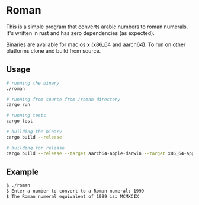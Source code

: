 # Roman

This is a simple program that converts arabic numbers to roman numerals. It's written in rust and has zero dependencies (as expected).

Binaries are available for mac os x (x86_64 and aarch64). To run on other platforms clone and build from source.

## Usage

```bash
# running the binary
./roman

# running from source from /roman directory
cargo run

# running tests
cargo test

# building the binary
cargo build --release

# building for release
cargo build --release --target aarch64-apple-darwin --target x86_64-apple-darwin

```

## Example

```bash
$ ./roman
$ Enter a number to convert to a Roman numeral: 1999
$ The Roman numeral equivalent of 1999 is: MCMXCIX
```